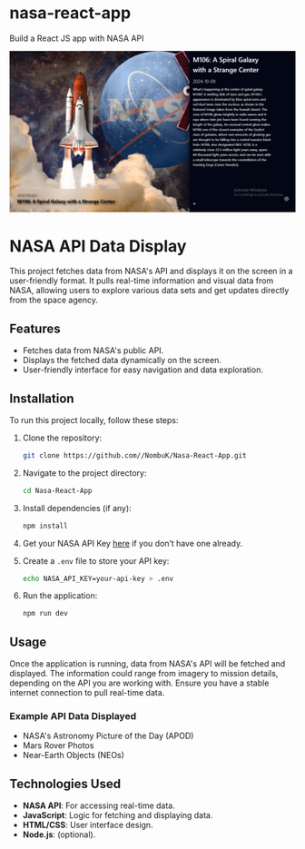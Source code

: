 # nasa-react-app

Build a React JS app with NASA API

![Image Example](/public/nasaApi-example.png)

# NASA API Data Display

This project fetches data from NASA's API and displays it on the screen in a user-friendly format. It pulls real-time information and visual data from NASA, allowing users to explore various data sets and get updates directly from the space agency.

## Features

- Fetches data from NASA's public API.
- Displays the fetched data dynamically on the screen.
- User-friendly interface for easy navigation and data exploration.

## Installation

To run this project locally, follow these steps:

1. Clone the repository:
    ```bash
    git clone https://github.com//NombuK/Nasa-React-App.git
    ```

2. Navigate to the project directory:
    ```bash
    cd Nasa-React-App
    ```

3. Install dependencies (if any):
    ```bash
    npm install
    ```

4. Get your NASA API Key [here](https://api.nasa.gov/) if you don’t have one already.

5. Create a `.env` file to store your API key:
    ```bash
    echo NASA_API_KEY=your-api-key > .env
    ```

6. Run the application:
    ```bash
    npm run dev
    ```

## Usage

Once the application is running, data from NASA's API will be fetched and displayed. The information could range from imagery to mission details, depending on the API you are working with. Ensure you have a stable internet connection to pull real-time data.

### Example API Data Displayed

- NASA's Astronomy Picture of the Day (APOD)
- Mars Rover Photos
- Near-Earth Objects (NEOs)

## Technologies Used

- **NASA API**: For accessing real-time data.
- **JavaScript**: Logic for fetching and displaying data.
- **HTML/CSS**: User interface design.
- **Node.js**: (optional).


